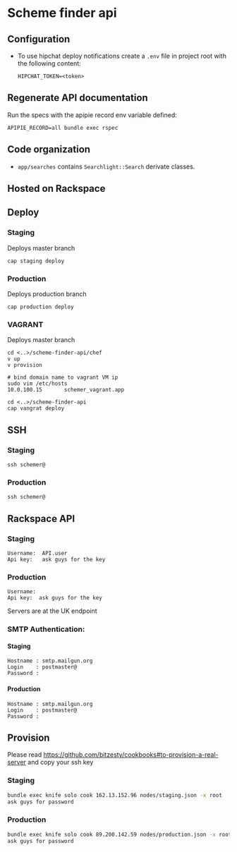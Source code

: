 Scheme finder api
======

## Configuration

* To use hipchat deploy notifications create a `.env` file in project
  root with the following content:

  ```
  HIPCHAT_TOKEN=<token>
  ```

## Regenerate API documentation

Run the specs with the apipie record env variable defined:

```
APIPIE_RECORD=all bundle exec rspec
```

## Code organization

* `app/searches` contains `Searchlight::Search` derivate classes.

## Hosted on Rackspace

## Deploy

### Staging

Deploys master branch

```
cap staging deploy
```

### Production

Deploys production branch

```
cap production deploy
```

### VAGRANT

Deploys master branch

```
cd <..>/scheme-finder-api/chef
v up
v provision

# bind domain name to vagrant VM ip
sudo vim /etc/hosts
10.0.100.15       schemer_vagrant.app

cd <..>/scheme-finder-api
cap vangrat deploy
```

## SSH

### Staging

```
ssh schemer@
```

### Production

```
ssh schemer@
```

## Rackspace API

### Staging

```
Username:  API.user
Api key:   ask guys for the key
```

### Production

```
Username:
Api key:  ask guys for the key
```

Servers are at the UK endpoint

### SMTP Authentication:

#### Staging

```
Hostname : smtp.mailgun.org
Login    : postmaster@
Password :
```

#### Production

```
Hostname : smtp.mailgun.org
Login    : postmaster@
Password :
```

## Provision

Please read
https://github.com/bitzesty/cookbooks#to-provision-a-real-server and
copy your ssh key

### Staging

```bash
bundle exec knife solo cook 162.13.152.96 nodes/staging.json -x root
ask guys for password
```

### Production

```bash
bundle exec knife solo cook 89.200.142.59 nodes/production.json -x root
ask guys for password
```

